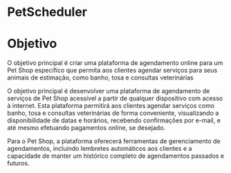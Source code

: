 # PetScheduler


# Objetivo

O objetivo principal é criar uma plataforma de agendamento online para um Pet Shop específico que permita aos clientes agendar serviços para seus animais de estimação, como banho, tosa e consultas veterinárias 

O objetivo principal é desenvolver uma plataforma de agendamento de serviços de Pet Shop acessível a partir de qualquer dispositivo com acesso à internet. Esta plataforma permitirá aos clientes agendar serviços como banho, tosa e consultas veterinárias de forma conveniente, visualizando a disponibilidade de datas e horários, recebendo confirmações por e-mail, e até mesmo efetuando pagamentos online, se desejado. 

Para o Pet Shop, a plataforma oferecerá ferramentas de gerenciamento de agendamentos, incluindo lembretes automáticos aos clientes e a capacidade de manter um histórico completo de agendamentos passados e futuros. 


